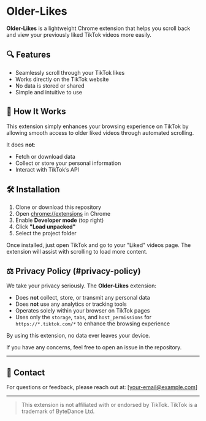 # Older-Likes

**Older-Likes** is a lightweight Chrome extension that helps you scroll back and view your previously liked TikTok videos more easily.

## 🔍 Features

- Seamlessly scroll through your TikTok likes
- Works directly on the TikTok website
- No data is stored or shared
- Simple and intuitive to use

## 🚀 How It Works

This extension simply enhances your browsing experience on TikTok by allowing smooth access to older liked videos through automated scrolling.

It does **not**:
- Fetch or download data
- Collect or store your personal information
- Interact with TikTok’s API

## 🛠 Installation

1. Clone or download this repository
2. Open [chrome://extensions](chrome://extensions) in Chrome
3. Enable **Developer mode** (top right)
4. Click **"Load unpacked"**
5. Select the project folder

Once installed, just open TikTok and go to your "Liked" videos page. The extension will assist with scrolling to load more content.

## ⚖️ Privacy Policy (#privacy-policy)

We take your privacy seriously. The **Older-Likes** extension:

- Does **not** collect, store, or transmit any personal data
- Does **not** use any analytics or tracking tools
- Operates solely within your browser on TikTok pages
- Uses only the `storage`, `tabs`, and `host_permissions` for `https://*.tiktok.com/*` to enhance the browsing experience

By using this extension, no data ever leaves your device.

If you have any concerns, feel free to open an issue in the repository.

---

## 📧 Contact

For questions or feedback, please reach out at: [your-email@example.com]

---

> This extension is not affiliated with or endorsed by TikTok. TikTok is a trademark of ByteDance Ltd.

